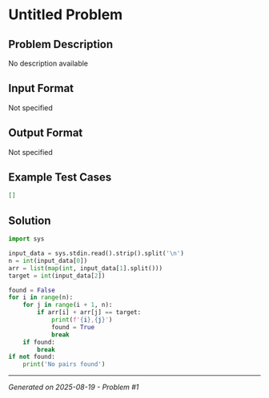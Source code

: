 # Untitled Problem

## Problem Description
No description available

## Input Format
Not specified

## Output Format
Not specified

## Example Test Cases
```json
[]
```

## Solution
```python
import sys

input_data = sys.stdin.read().strip().split('\n')
n = int(input_data[0])
arr = list(map(int, input_data[1].split()))
target = int(input_data[2])

found = False
for i in range(n):
    for j in range(i + 1, n):
        if arr[i] + arr[j] == target:
            print(f'{i},{j}')
            found = True
            break
    if found:
        break
if not found:
    print('No pairs found')
```

---
*Generated on 2025-08-19 - Problem #1*